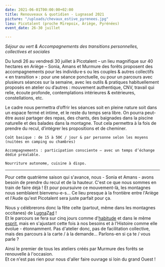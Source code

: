 ```yaml
---
date: 2021-06-01T00:00:00+02:00
title: Renouveaux & quotidien - Lugnasad 2021
picture: "/uploads/chevaux_estive_pyrenees.jpg"
lieu: Picotalent (proche Mirepoix, Ariège, Pyrénées)
event_date: 26-30 juillet

---
```

_Séjour au vert & Accompagnements des transitions personnelles, collectives et sociales_

Du lundi 26 au vendredi 30 juillet à Picotalent – un lieu magnifique sur 40 hectares en Ariège – Sonia, Amans et Murmure des forêts proposent des accompagnements pour les individu·e·s ou les couples & autres collectifs « en transition » : pour une séance ponctuelle, ou pour un parcours avec plusieurs séances sur la semaine, avec les outils & pratiques habituellement proposés en atelier ou d’autres : mouvement authentique, CNV, travail qui relie, écoute profonde, contemplations intérieures & extérieures, constellations, etc.

Le cadre nous permettra d’offrir les séances soit en pleine nature soit dans un espace fermé et intime, et le reste du temps sera libre. On pourra peut-être aussi partager des repas, des chants, des baignades dans la piscine naturelle et des balades dans la montagne. Tout cela permettra à la fois de prendre du recul, d’intégrer les propositions et de cheminer. 

	Coût basique : de 15 à 50€ / jour & par personne selon les moyens (nuitées en camping ou chambres)

	Accompagnements : participation consciente – avec un temps d’échange dédié préalable.

	Nourriture autonome, cuisine à dispo.

***

Pour cette quatrième saison qui s'avance, nous - Sonia et Amans - avons besoin de prendre du recul et de la hauteur. C'est ce que nous sommes en train de faire déjà ! Et pour poursuivre ce mouvement-là, les montagnes nous semblaient bienvenu-e-s... Ce lieu presque à la frontière entre l'Ariège et l'Aude qu'est Picotalent sera juste parfait pour ça.

Nous y célébrerons donc la fête celte (partout, même dans les montagnes occitanes) de L[ugna](https://fr.wikipedia.org/wiki/Lugnasad)Z[ad](https://zad.nadir.org/) !   
Et le parcours se fera sur cinq jours comme d'[habitude](https://www.murmuredesforets.fr/actualite/quotidien-renouveau-2020-07/) et dans le même [esprit](https://www.murmuredesforets.fr/article/quotidien-renouveau/), mais en s'ajustant cette fois à nos besoins et à l'Histoire comme elle évolue - étonnamment. Pas d'atelier donc, pas de facilitation collective, mais des parcours à la carte / à la demande... Parlons-en si ça te / vous parle ?

Ainsi le premier de tous les ateliers créés par Murmure des forêts se renouvelle à l'occasion.   
Et ce n'est pas rien pour nous d'aller faire ouvrage si loin du grand Ouest !